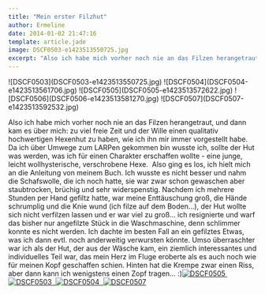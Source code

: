 ```yaml
---
title: "Mein erster Filzhut"
author: Ermeline
date: 2014-01-02 21:47:16
template: article.jade
image: DSCF0503-e1423513550725.jpg
excerpt: "Also ich habe mich vorher noch nie an das Filzen herangetraut, und dann kam es über mich: zu viel freie Zeit und der Wille einen qualitativ hochwertigen Hexenhut zu haben, wie ich ihn mir immer vorgestellt habe... denkste..."
---
```


<div id='slides' class='slideshow'>
![DSCF0503](DSCF0503-e1423513550725.jpg)
![DSCF0504](DSCF0504-e1423513561706.jpg)
![DSCF0505](DSCF0505-e1423513572622.jpg)
![DSCF0506](DSCF0506-e1423513581270.jpg)
![DSCF0507](DSCF0507-e1423513592532.jpg)
</div>

Also ich habe mich vorher noch nie an das Filzen herangetraut, und dann
kam es über mich: zu viel freie Zeit und der Wille einen qualitativ
hochwertigen Hexenhut zu haben, wie ich ihn mir immer vorgestellt habe.
Da ich über Umwege zum LARPen gekommen bin wusste ich, sollte der Hut
was werden, was ich für einen Charakter erschaffen wollte - eine junge,
leicht wollhysterische, verschrobene Hexe.  Also ging es los, ich hielt
mich an die Anleitung von meinem Buch. Ich wusste es nicht besser und
nahm die Schafswolle, die ich noch hatte, sie war zwar schon gewaschen
aber staubtrocken, brüchig und sehr widerspenstig. Nachdem ich mehrere
Stunden per Hand gefiltz hatte, war meine Enttäuschung groß, die Hände
schrumplig und die Knie wund (ich filze auf dem Boden...), der Hut
wollte sich nicht verfilzen lassen und er war viel zu groß... ich
resignierte und warf das bisher nur angefilzte Stück in die
Waschmaschine, denn schlimmer konnte es nicht werden. Ich dachte im
besten Fall an ein gefilztes Etwas, was ich dann evtl. noch anderweitig
verwursten könnte. Umso überraschter war ich als der Hut, der aus der
Wäsche kam, ein ziemlich interessantes und individuelles Teil war, das
mein Herz im Fluge eroberte als es auch noch wie für meinen Kopf
geschaffen schien. Hinten hat die Krempe zwar einen Riss, aber dann kann
ich wenigstens einen Zopf tragen...
:)[![DSCF0505](DSCF0505-e1388699000678-225x300.jpg)](DSCF0505-e1388699000678.jpg)[ 
![DSCF0503](DSCF0503-e1388698971785-225x300.jpg)](DSCF0503-e1388698971785.jpg)[ 
![DSCF0504](DSCF0504-e1388698934106-225x300.jpg)](DSCF0504-e1388698934106.jpg)[ 
![DSCF0507](DSCF0507-e1388699023908-225x300.jpg)](DSCF0507-e1388699023908.jpg)
